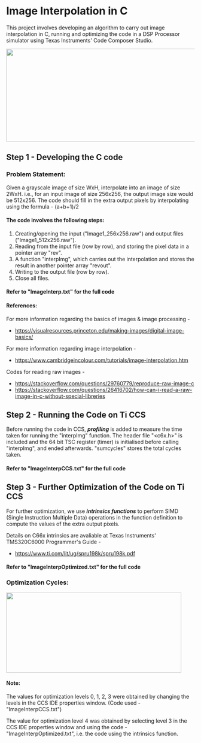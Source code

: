 # Image Interpolation in C

This project involves developing an algorithm to carry out image interpolation in C, running and optimizing the code in a DSP Processor simulator using Texas Instruments' Code Composer Studio.

<img src="https://user-images.githubusercontent.com/59883696/124708529-06ba1680-df18-11eb-8919-465f4121bf26.png" width="703" height="248">

## Step 1 - Developing the C code

### Problem Statement:

Given a grayscale image of size WxH, interpolate into an image of size 2WxH. i.e., for an input image of size 256x256, the output image size would be 512x256. 
The code should fill in the extra output pixels by interpolating using the formula - (a+b+1)/2

#### The code involves the following steps: 
1. Creating/opening the input ("Image1_256x256.raw") and output files ("Image1_512x256.raw").
2. Reading from the input file (row by row), and storing the pixel data in a pointer array "rev".
3. A function "interpImg", which carries out the interpolation and stores the result in another pointer array "revout".
4. Writing to the output file (row by row).
5. Close all files.

#### Refer to "ImageInterp.txt" for the full code

#### References:

For more information regarding the basics of images & image processing - 
- https://visualresources.princeton.edu/making-images/digital-image-basics/ 
  
For more information regarding image interpolation - 
- https://www.cambridgeincolour.com/tutorials/image-interpolation.htm

Codes for reading raw images -
- https://stackoverflow.com/questions/29760779/reproduce-raw-image-c 
- https://stackoverflow.com/questions/26416702/how-can-i-read-a-raw-image-in-c-without-special-libreries

## Step 2 - Running the Code on Ti CCS

Before running the code in CCS, ***profiling*** is added to measure the time taken for running the "interpImg" function. 
The header file "<c6x.h>" is included and the 64 bit TSC register (timer) is initialised before calling "interpImg", and ended afterwards. "sumcycles" stores the total cycles taken. 

#### Refer to "ImageInterpCCS.txt" for the full code

## Step 3 - Further Optimization of the Code on Ti CCS

For further optimization, we use ***intrinsics functions*** to perform SIMD (Single Instruction Multiple Data) operations in the function definition to compute the values of the extra output pixels.

Details on C66x intrinsics are avaliable at Texas Instruments' TMS320C6000 Programmer's Guide - 
- https://www.ti.com/lit/ug/spru198k/spru198k.pdf

#### Refer to "ImageInterpOptimized.txt" for the full code

### Optimization Cycles:

<img src="https://user-images.githubusercontent.com/59883696/124746472-865adc00-df3e-11eb-9250-7f4a2ae95fc3.png" width="468" height="214">

#### Note: 
The values for optimization levels 0, 1, 2, 3 were obtained by changing the levels in the CCS IDE properties window. (Code used - "ImageInterpCCS.txt")

The value for optimization level 4 was obtained by selecting level 3 in the CCS IDE properties window and using the code - "ImageInterpOptimized.txt", i.e. the code using the intrinsics function.
